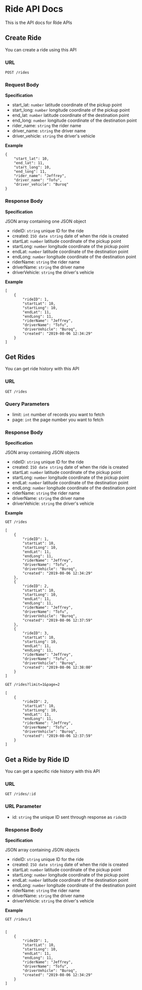 # Ride API Docs

This is the API docs for Ride APIs

## Create Ride

You can create a ride using this API

### URL
`POST /rides`

### Request Body

**Specification**

- start_lat: `number` latitude coordinate of the pickup point
- start_long: `number` longitude coordinate of the pickup point
- end_lat: `number` latitude coordinate of the destination point
- end_long: `number` longitude coordinate of the destination point
- rider_name: `string` the rider name
- driver_name: `string` the driver name
- driver_vehicle: `string` the driver's vehicle

**Example**
```
{
    "start_lat": 10,
    "end_lat": 11,
    "start_long": 10,
    "end_long": 11,
    "rider_name": "Jeffrey",
    "driver_name": "Tofu",
    "driver_vehicle": "Buroq"
}
```

### Response Body

**Specification**

JSON array containing one JSON object

- rideID: `string` unique ID for the ride
- created: `ISO date string` date of when the ride is created
- startLat: `number` latitude coordinate of the pickup point
- startLong: `number` longitude coordinate of the pickup point
- endLat: `number` latitude coordinate of the destination point
- endLong: `number` longitude coordinate of the destination point
- riderName: `string` the rider name
- driverName: `string` the driver name
- driverVehicle: `string` the driver's vehicle

**Example**
```
[
    {
        "rideID": 1,
        "startLat": 10,
        "startLong": 10,
        "endLat": 11,
        "endLong": 11,
        "riderName": "Jeffrey",
        "driverName": "Tofu",
        "driverVehicle": "Buroq",
        "created": "2019-08-06 12:34:29"
    }
]
```

## Get Rides

You can get ride history with this API

### URL
`GET /rides`

### Query Parameters

- limit: `int` number of records you want to fetch
- page: `int` the page number you want to fetch

### Response Body

**Specification**

JSON array containing JSON objects

- rideID: `string` unique ID for the ride
- created: `ISO date string` date of when the ride is created
- startLat: `number` latitude coordinate of the pickup point
- startLong: `number` longitude coordinate of the pickup point
- endLat: `number` latitude coordinate of the destination point
- endLong: `number` longitude coordinate of the destination point
- riderName: `string` the rider name
- driverName: `string` the driver name
- driverVehicle: `string` the driver's vehicle

**Example**

`GET /rides`
```
[
    {
        "rideID": 1,
        "startLat": 10,
        "startLong": 10,
        "endLat": 11,
        "endLong": 11,
        "riderName": "Jeffrey",
        "driverName": "Tofu",
        "driverVehicle": "Buroq",
        "created": "2019-08-06 12:34:29"
    },
    {
        "rideID": 2,
        "startLat": 10,
        "startLong": 10,
        "endLat": 11,
        "endLong": 11,
        "riderName": "Jeffrey",
        "driverName": "Tofu",
        "driverVehicle": "Buroq",
        "created": "2019-08-06 12:37:59"
    },
    {
        "rideID": 3,
        "startLat": 10,
        "startLong": 10,
        "endLat": 11,
        "endLong": 11,
        "riderName": "Jeffrey",
        "driverName": "Tofu",
        "driverVehicle": "Buroq",
        "created": "2019-08-06 12:38:00"
    }
]
```

`GET /rides?limit=1&page=2`
```
[
    {
        "rideID": 2,
        "startLat": 10,
        "startLong": 10,
        "endLat": 11,
        "endLong": 11,
        "riderName": "Jeffrey",
        "driverName": "Tofu",
        "driverVehicle": "Buroq",
        "created": "2019-08-06 12:37:59"
    }
]
```

## Get a Ride by Ride ID

You can get a specific ride history with this API

### URL
`GET /rides/:id`

### URL Parameter

- id: `string` the unique ID sent through response as `rideID`

### Response Body

**Specification**

JSON array containing JSON objects

- rideID: `string` unique ID for the ride
- created: `ISO date string` date of when the ride is created
- startLat: `number` latitude coordinate of the pickup point
- startLong: `number` longitude coordinate of the pickup point
- endLat: `number` latitude coordinate of the destination point
- endLong: `number` longitude coordinate of the destination point
- riderName: `string` the rider name
- driverName: `string` the driver name
- driverVehicle: `string` the driver's vehicle

**Example**

`GET /rides/1`

```

[
    {
        "rideID": 1,
        "startLat": 10,
        "startLong": 10,
        "endLat": 11,
        "endLong": 11,
        "riderName": "Jeffrey",
        "driverName": "Tofu",
        "driverVehicle": "Buroq",
        "created": "2019-08-06 12:34:29"
    }
]
```